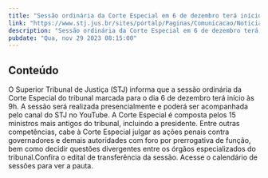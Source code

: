 ```yaml
---
title: "Sessão ordinária da Corte Especial em 6 de dezembro terá início às 9h"
link: "https://www.stj.jus.br/sites/portalp/Paginas/Comunicacao/Noticias/2023/29112023-Sessao-ordinaria-da-Corte-Especial-em-6-de-dezembro-tera-inicio-as-9h.aspx"
description: "Sessão ordinária da Corte Especial em 6 de dezembro terá início às 9h"
pubdate: "Qua, nov 29 2023 08:15:00"
---
```


## Conteúdo

​O Superior Tribunal de Justiça (STJ) informa que a sessão ordinária da Corte Especial do tribunal marcada para o dia 6 de dezembro terá início às 9h. A sessão será realizada presencialmente e poderá ser acompanhada pelo canal do STJ no YouTube. A Corte Especial é composta pelos 15 ministros mais antigos do tribunal, incluindo a presidente. Entre outras competências, cabe à Corte Especial julgar as ações penais contra governadores e demais autoridades com foro por prerrogativa de função, bem como decidir questões divergentes entre os órgãos especializados do tribunal.Confira o edital de transferência da sessão. Acesse o calendário de sessões para ver a pauta.
